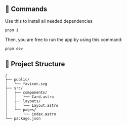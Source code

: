 ## 🧞 Commands

Use this to install all needed dependencies

```sh
pnpm i
```
Then, you are free to run the app by using this command:

```sh
pnpm dev
```

## 🚀 Project Structure

```
/
├── public/
│   └── favicon.svg
├── src/
│   ├── components/
│   │   └── Card.astro
│   ├── layouts/
│   │   └── Layout.astro
│   └── pages/
│       └── index.astro
└── package.json
```

